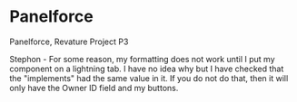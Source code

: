 # Panelforce
Panelforce, Revature Project P3

Stephon - For some reason, my formatting does not work until I put my component on a lightning tab. I have no idea why but I have checked that the "implements" had the same value in it. If you do not do that, then it will only have the Owner ID field and my buttons.
